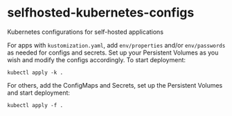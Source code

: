 # selfhosted-kubernetes-configs
Kubernetes configurations for self-hosted applications


For apps with `kustomization.yaml`, add `env/properties` and/or `env/passwords` as needed for configs and secrets. Set up your Persistent Volumes as you wish and modify the configs accordingly. To start deployment:
```
kubectl apply -k .
```

For others, add the ConfigMaps and Secrets, set up the Persistent Volumes and start deployment:
```
kubectl apply -f .
```

